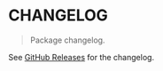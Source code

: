 # CHANGELOG

> Package changelog.

See [GitHub Releases](https://github.com/stdlib-js/math-strided-special-besselj0-by/releases) for the changelog.